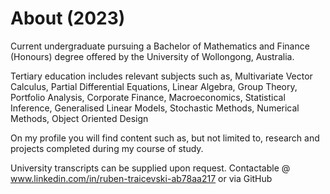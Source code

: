 # About (2023)
Current undergraduate pursuing a Bachelor of Mathematics and Finance (Honours) degree offered by the University of Wollongong, Australia.

Tertiary education includes relevant subjects such as, Multivariate Vector Calculus, Partial Differential Equations, Linear Algebra, Group Theory, Portfolio
Analysis, Corporate Finance, Macroeconomics, Statistical Inference, Generalised Linear Models, Stochastic Methods, Numerical Methods, Object Oriented Design

On my profile you will find content such as, but not limited to, research and projects completed during my course of study.


University transcripts can be supplied upon request. Contactable @ www.linkedin.com/in/ruben-traicevski-ab78aa217 or via GitHub


